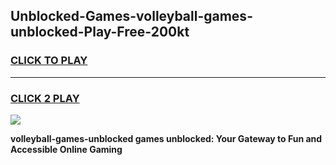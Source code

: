 
## Unblocked-Games-volleyball-games-unblocked-Play-Free-200kt
<h3>
<a href="https://premium76.site?title=volleyball-games-unblocked&ref=21A">CLICK TO PLAY</a></h3>
<hr>

<h3>
<a href="https://premium76.site?title=volleyball-games-unblocked&ref=21A">CLICK 2 PLAY</a>
  
</h3>

<a href="https://premium76.site?title=volleyball-games-unblocked&ref=21A"><img src="https://clearcache.store/games.png"></a>


**volleyball-games-unblocked games unblocked: Your Gateway to Fun and Accessible Online Gaming**
